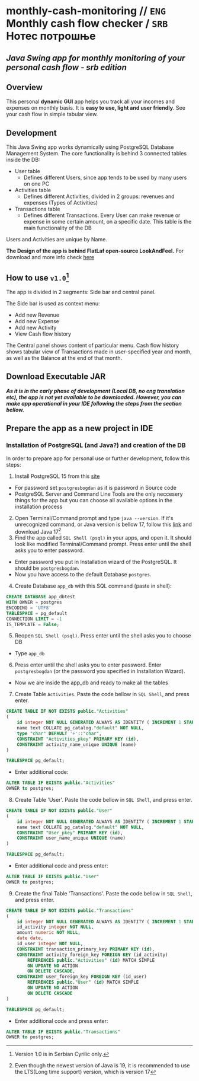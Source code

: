 # monthly-cash-monitoring // `ENG` Monthly cash flow checker / `SRB` Нотес потрошње
## ***Java Swing app for monthly monitoring of your personal cash flow - srb edition***

## Overview

This personal **dynamic GUI** app helps you track all your incomes and expenses on monthly basis. It is **easy to use, light and user friendly**. See your cash flow in simple tabular view.

## Development

This Java Swing app works dynamically using PostgreSQL Database Management System. The core functionality is behind 3 connected tables inside the DB:
- User table
  - Defines different Users, since app tends to be used by many users on one PC
- Activities table
  - Defines different Activities, divided in 2 groups: revenues and expenses (Types of Activities)
- Transactions table
  - Defines different Transactions. Every User can make revenue or expense in some certain amount, on a specific date. This table is the main functionality of the DB

Users and Activities are unique by Name.

**The Design of the app is behind FlatLaf open-source LookAndFeel.** For download and more info check [here](https://www.formdev.com/flatlaf/)

## How to use `v1.0`[^1]

The app is divided in 2 segments: Side bar and central panel.

The Side bar is used as context menu:
- Add new Revenue
- Add new Expense
- Add new Activity
- View Cash flow history

The Central panel shows content of particular menu. Cash flow history shows tabular view of Transactions made in user-specified year and month, as well as the Balance at the end of that month.

## Download Executable JAR

***As it is in the early phase of development (Local DB, no eng translation etc), the app is not yet available to be downloaded. However, you can make app operational in your IDE following the steps from the section bellow.***

## Prepare the app as a new project in IDE

### Installation of PostgreSQL (and Java?) and creation of the DB

In order to prepare app for personal use or further development, follow this steps:

1. Install PostgreSQL 15 from this [site](https://www.postgresql.org/download/)
  - For password set `postgresbogdan` as it is password in Source code
  - PostgreSQL Server and Command Line Tools are the only neccesery things for the app but you can choose all available options in the installation process
2. Open Terminal/Command prompt and type `java --version`. If it's unrecognized command, or Java version is bellow 17, follow this [link](https://www.oracle.com/java/technologies/downloads/#jdk17-windows) and download Java 17[^2]
3. Find the app called `SQL Shell (psql)` in your apps, and open it. It should look like modified Terminal/Command prompt. Press enter until the shell asks you to enter password.
  - Enter password you put in Installation wizard of the PostgreSQL. It should be `postgresbogdan`.
  - Now you have access to the default Database `postgres`.
4. Create Database `app_db` with this SQL command (paste in shell):
```sql
CREATE DATABASE app_dbtest
WITH OWNER = postgres
ENCODING = 'UTF8'
TABLESPACE = pg_default
CONNECTION LIMIT = -1
IS_TEMPLATE = False;
  ```
5. Reopen `SQL Shell (psql)`. Press enter until the shell asks you to choose DB
  - Type `app_db`
6. Press enter until the shell asks you to enter password. Enter `postgresbogdan` (or the password you specified in Installation Wizard).
  - Now we are inside the app_db and ready to make all the tables
7. Create Table `Activities`. Paste the code bellow in `SQL Shell`, and press enter.
```sql
CREATE TABLE IF NOT EXISTS public."Activities"
(
    id integer NOT NULL GENERATED ALWAYS AS IDENTITY ( INCREMENT 1 START 1 MINVALUE 1 MAXVALUE 2147483647 CACHE 1 ),
    name text COLLATE pg_catalog."default" NOT NULL,
    type "char" DEFAULT '+'::"char",
    CONSTRAINT "Activities_pkey" PRIMARY KEY (id),
    CONSTRAINT activity_name_unique UNIQUE (name)
)

TABLESPACE pg_default;
```
  - Enter additional code:
```sql
ALTER TABLE IF EXISTS public."Activities"
OWNER to postgres;
```
8. Create Table 'User'. Paste the code bellow in `SQL Shell`, and press enter.
```sql
CREATE TABLE IF NOT EXISTS public."User"
(
    id integer NOT NULL GENERATED ALWAYS AS IDENTITY ( INCREMENT 1 START 1 MINVALUE 1 MAXVALUE 2147483647 CACHE 1 ),
    name text COLLATE pg_catalog."default" NOT NULL,
    CONSTRAINT "User_pkey" PRIMARY KEY (id),
    CONSTRAINT user_name_unique UNIQUE (name)
)

TABLESPACE pg_default;
```
  - Enter additional code and press enter:
```sql
ALTER TABLE IF EXISTS public."User"
OWNER to postgres;
```
9. Create the final Table 'Transactions'. Paste the code bellow in `SQL Shell`, and press enter.
```sql
CREATE TABLE IF NOT EXISTS public."Transactions"
(
    id integer NOT NULL GENERATED ALWAYS AS IDENTITY ( INCREMENT 1 START 1 MINVALUE 1 MAXVALUE 2147483647 CACHE 1 ),
    id_activity integer NOT NULL,
    amount numeric NOT NULL,
    date date,
    id_user integer NOT NULL,
    CONSTRAINT transaction_primary_key PRIMARY KEY (id),
    CONSTRAINT activity_foreign_key FOREIGN KEY (id_activity)
        REFERENCES public."Activities" (id) MATCH SIMPLE
        ON UPDATE NO ACTION
        ON DELETE CASCADE,
    CONSTRAINT user_foreign_key FOREIGN KEY (id_user)
        REFERENCES public."User" (id) MATCH SIMPLE
        ON UPDATE NO ACTION
        ON DELETE CASCADE
)

TABLESPACE pg_default;
```
  - Enter additional code and press enter:
```sql
ALTER TABLE IF EXISTS public."Transactions"
OWNER to postgres;
```

[^1]: Version 1.0 is in Serbian Cyrilic only.
[^2]: Even though the newest version of Java is 19, it is recommended to use the LTS(Long time support) version, which is version 17
